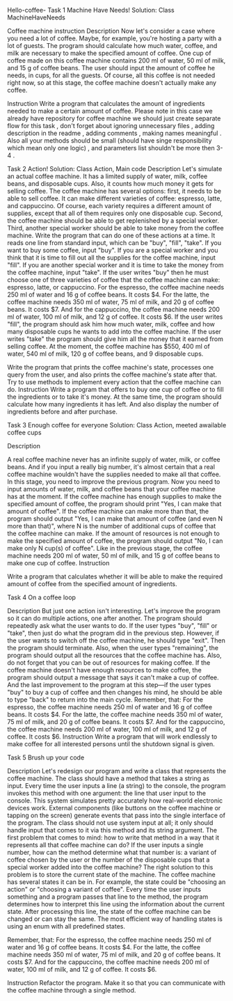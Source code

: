 Hello-coffee-
Task 1 Machine Have Needs! Solution: Class MachineHaveNeeds

Coffee machine instruction Description Now let's consider a case where you need a lot of coffee. Maybe, for example, you're hosting a party with a lot of guests. The program should calculate how much water, coffee, and milk are necessary to make the specified amount of coffee. One cup of coffee made on this coffee machine contains 200 ml of water, 50 ml of milk, and 15 g of coffee beans. The user should input the amount of coffee he needs, in cups, for all the guests. Of course, all this coffee is not needed right now, so at this stage, the coffee machine doesn't actually make any coffee.

Instruction Write a program that calculates the amount of ingredients needed to make a certain amount of coffee. Please note in this case we already have repository for coffee machine we should just create separate flow for this task , don't forget about ignoring unnecessary files , adding description in the readme , adding comments , making names meaningful . Also all your methods should be small (should have singe responsibility which mean only one logic) , and parameters list shouldn't be more then 3-4 .

Task 2 Action! Solution: Class Action, Main code Description Let's simulate an actual coffee machine. It has a limited supply of water, milk, coffee beans, and disposable cups. Also, it counts how much money it gets for selling coffee. The coffee machine has several options: first, it needs to be able to sell coffee. It can make different varieties of coffee: espresso, latte, and cappuccino. Of course, each variety requires a different amount of supplies, except that all of them requires only one disposable cup. Second, the coffee machine should be able to get replenished by a special worker. Third, another special worker should be able to take money from the coffee machine. Write the program that can do one of these actions at a time. It reads one line from standard input, which can be "buy", "fill", "take". If you want to buy some coffee, input "buy". If you are a special worker and you think that it is time to fill out all the supplies for the coffee machine, input "fill". If you are another special worker and it is time to take the money from the coffee machine, input "take". If the user writes "buy" then he must choose one of three varieties of coffee that the coffee machine can make: espresso, latte, or cappuccino. For the espresso, the coffee machine needs 250 ml of water and 16 g of coffee beans. It costs $4. For the latte, the coffee machine needs 350 ml of water, 75 ml of milk, and 20 g of coffee beans. It costs $7. And for the cappuccino, the coffee machine needs 200 ml of water, 100 ml of milk, and 12 g of coffee. It costs $6. If the user writes "fill", the program should ask him how much water, milk, coffee and how many disposable cups he wants to add into the coffee machine. If the user writes "take" the program should give him all the money that it earned from selling coffee. At the moment, the coffee machine has $550, 400 ml of water, 540 ml of milk, 120 g of coffee beans, and 9 disposable cups.

Write the program that prints the coffee machine's state, processes one query from the user, and also prints the coffee machine's state after that. Try to use methods to implement every action that the coffee machine can do. Instruction Write a program that offers to buy one cup of coffee or to fill the ingredients or to take it's money. At the same time, the program should calculate how many ingredients it has left. And also display the number of ingredients before and after purchase.

Task 3 Enough coffee for everyone Solution: Class Action, meeted awailable coffee cups

Description

A real coffee machine never has an infinite supply of water, milk, or coffee beans. And if you input a really big number, it's almost certain that a real coffee machine wouldn't have the supplies needed to make all that coffee. In this stage, you need to improve the previous program. Now you need to input amounts of water, milk, and coffee beans that your coffee machine has at the moment. If the coffee machine has enough supplies to make the specified amount of coffee, the program should print "Yes, I can make that amount of coffee". If the coffee machine can make more than that, the program should output "Yes, I can make that amount of coffee (and even N more than that)", where N is the number of additional cups of coffee that the coffee machine can make. If the amount of resources is not enough to make the specified amount of coffee, the program should output "No, I can make only N cup(s) of coffee". Like in the previous stage, the coffee machine needs 200 ml of water, 50 ml of milk, and 15 g of coffee beans to make one cup of coffee. Instruction

Write a program that calculates whether it will be able to make the required amount of coffee from the specified amount of ingredients.

Task 4 On a coffee loop

Description But just one action isn't interesting. Let's improve the program so it can do multiple actions, one after another. The program should repeatedly ask what the user wants to do. If the user types "buy", "fill" or "take", then just do what the program did in the previous step. However, if the user wants to switch off the coffee machine, he should type "exit". Then the program should terminate. Also, when the user types "remaining", the program should output all the resources that the coffee machine has. Also, do not forget that you can be out of resources for making coffee. If the coffee machine doesn't have enough resources to make coffee, the program should output a message that says it can't make a cup of coffee. And the last improvement to the program at this step—if the user types "buy" to buy a cup of coffee and then changes his mind, he should be able to type "back" to return into the main cycle. Remember, that: For the espresso, the coffee machine needs 250 ml of water and 16 g of coffee beans. It costs $4. For the latte, the coffee machine needs 350 ml of water, 75 ml of milk, and 20 g of coffee beans. It costs $7. And for the cappuccino, the coffee machine needs 200 ml of water, 100 ml of milk, and 12 g of coffee. It costs $6. Instruction Write a program that will work endlessly to make coffee for all interested persons until the shutdown signal is given.

Task 5 Brush up your code

Description
Let's redesign our program and write a class that represents the coffee machine. The class should have a method that takes a string as input. Every time the user inputs a line (a string) to the console, the program invokes this method with one argument: the line that user input to the console. This system simulates pretty accurately how real-world electronic devices work. External components (like buttons on the coffee machine or tapping on the screen) generate events that pass into the single interface of the program.
The class should not use system input at all; it only should handle input that comes to it via this method and its string argument.
The first problem that comes to mind: how to write that method in a way that it represents all that coffee machine can do? If the user inputs a single number, how can the method determine what that number is: a variant of coffee chosen by the user or the number of the disposable cups that a special worker added into the coffee machine?
The right solution to this problem is to store the current state of the machine. The coffee machine has several states it can be in. For example, the state could be "choosing an action" or "choosing a variant of coffee". Every time the user inputs something and a program passes that line to the method, the program determines how to interpret this line using the information about the current state. After processing this line, the state of the coffee machine can be changed or can stay the same. The most efficient way of handling states is using an enum with all predefined states.

Remember, that:
For the espresso, the coffee machine needs 250 ml of water and 16 g of coffee beans. It costs $4.
For the latte, the coffee machine needs 350 ml of water, 75 ml of milk, and 20 g of coffee beans. It costs $7.
And for the cappuccino, the coffee machine needs 200 ml of water, 100 ml of milk, and 12 g of coffee. It costs $6.

Instruction
Refactor the program. Make it so that you can communicate with the coffee machine through a single method.

